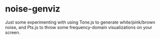 # noise-genviz
Just some experimenting with using Tone.js to generate white/pink/brown noise, and Pts.js to throw some frequency-domain visualizations on your screen.

